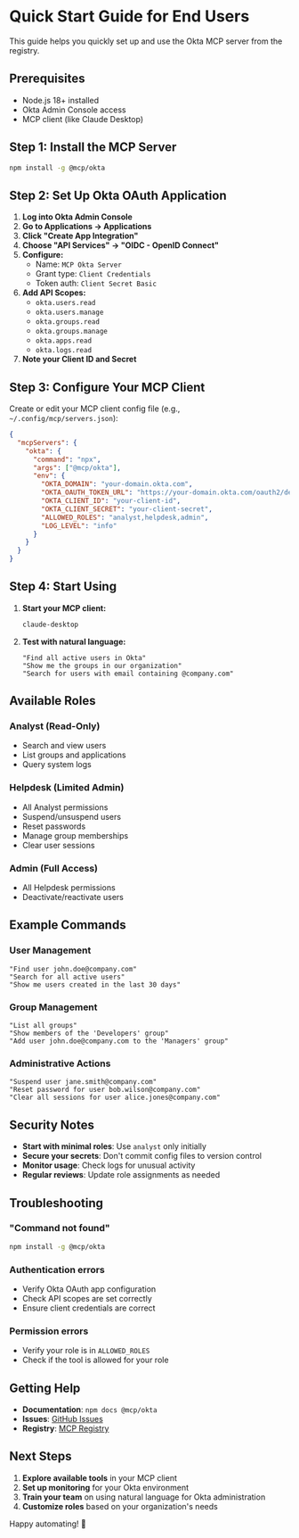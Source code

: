 # Quick Start Guide for End Users

This guide helps you quickly set up and use the Okta MCP server from the registry.

## Prerequisites

- Node.js 18+ installed
- Okta Admin Console access
- MCP client (like Claude Desktop)

## Step 1: Install the MCP Server

```bash
npm install -g @mcp/okta
```

## Step 2: Set Up Okta OAuth Application

1. **Log into Okta Admin Console**
2. **Go to Applications → Applications**
3. **Click "Create App Integration"**
4. **Choose "API Services" → "OIDC - OpenID Connect"**
5. **Configure:**
   - Name: `MCP Okta Server`
   - Grant type: `Client Credentials`
   - Token auth: `Client Secret Basic`
6. **Add API Scopes:**
   - `okta.users.read`
   - `okta.users.manage`
   - `okta.groups.read`
   - `okta.groups.manage`
   - `okta.apps.read`
   - `okta.logs.read`
7. **Note your Client ID and Secret**

## Step 3: Configure Your MCP Client

Create or edit your MCP client config file (e.g., `~/.config/mcp/servers.json`):

```json
{
  "mcpServers": {
    "okta": {
      "command": "npx",
      "args": ["@mcp/okta"],
      "env": {
        "OKTA_DOMAIN": "your-domain.okta.com",
        "OKTA_OAUTH_TOKEN_URL": "https://your-domain.okta.com/oauth2/default/v1/token",
        "OKTA_CLIENT_ID": "your-client-id",
        "OKTA_CLIENT_SECRET": "your-client-secret",
        "ALLOWED_ROLES": "analyst,helpdesk,admin",
        "LOG_LEVEL": "info"
      }
    }
  }
}
```

## Step 4: Start Using

1. **Start your MCP client:**

   ```bash
   claude-desktop
   ```

2. **Test with natural language:**
   ```
   "Find all active users in Okta"
   "Show me the groups in our organization"
   "Search for users with email containing @company.com"
   ```

## Available Roles

### Analyst (Read-Only)

- Search and view users
- List groups and applications
- Query system logs

### Helpdesk (Limited Admin)

- All Analyst permissions
- Suspend/unsuspend users
- Reset passwords
- Manage group memberships
- Clear user sessions

### Admin (Full Access)

- All Helpdesk permissions
- Deactivate/reactivate users

## Example Commands

### User Management

```
"Find user john.doe@company.com"
"Search for all active users"
"Show me users created in the last 30 days"
```

### Group Management

```
"List all groups"
"Show members of the 'Developers' group"
"Add user john.doe@company.com to the 'Managers' group"
```

### Administrative Actions

```
"Suspend user jane.smith@company.com"
"Reset password for user bob.wilson@company.com"
"Clear all sessions for user alice.jones@company.com"
```

## Security Notes

- **Start with minimal roles**: Use `analyst` only initially
- **Secure your secrets**: Don't commit config files to version control
- **Monitor usage**: Check logs for unusual activity
- **Regular reviews**: Update role assignments as needed

## Troubleshooting

### "Command not found"

```bash
npm install -g @mcp/okta
```

### Authentication errors

- Verify Okta OAuth app configuration
- Check API scopes are set correctly
- Ensure client credentials are correct

### Permission errors

- Verify your role is in `ALLOWED_ROLES`
- Check if the tool is allowed for your role

## Getting Help

- **Documentation**: `npm docs @mcp/okta`
- **Issues**: [GitHub Issues](https://github.com/nivikamal/mcp-okta/issues)
- **Registry**: [MCP Registry](https://registry.modelcontextprotocol.io)

## Next Steps

1. **Explore available tools** in your MCP client
2. **Set up monitoring** for your Okta environment
3. **Train your team** on using natural language for Okta administration
4. **Customize roles** based on your organization's needs

Happy automating! 🚀
